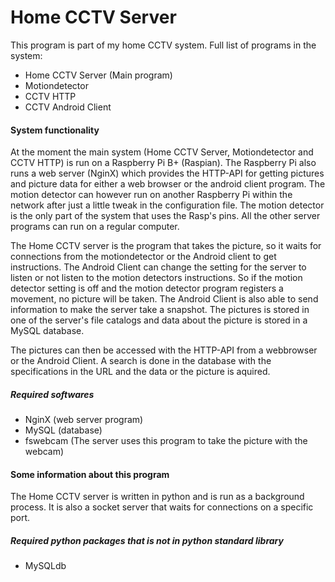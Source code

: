# Home CCTV Server

This program is part of my home CCTV system. Full list of programs in the system:
* Home CCTV Server (Main program)
* Motiondetector
* CCTV HTTP
* CCTV Android Client

#### System functionality
At the moment the main system (Home CCTV Server, Motiondetector and CCTV HTTP) is run on a Raspberry Pi B+ (Raspian). 
The Raspberry Pi also runs a web server (NginX) which provides the HTTP-API for getting pictures and picture data for either a web browser or the android client program. 
The motion detector can however run on another Raspberry Pi within the network after just a little tweak in the configuration file. The motion detector is the only part of the system that uses the Rasp's pins. 
All the other server programs can run on a regular computer.

The Home CCTV server is the program that takes the picture, so it waits for connections from the motiondetector or the Android client to get instructions. 
The Android Client can change the setting for the server to listen or not listen to the motion detectors instructions. 
So if the motion detector setting is off and the motion detector program registers a movement, no picture will be taken.
The Android Client is also able to send information to make the server take a snapshot.
The pictures is stored in one of the server's file catalogs and data about the picture is stored in a MySQL database.

The pictures can then be accessed with the HTTP-API from a webbrowser or the Android Client. 
A search is done in the database with the specifications in the URL and the data or the picture is aquired.

##### Required softwares
* NginX (web server program)
* MySQL (database)
* fswebcam (The server uses this program to take the picture with the webcam)

#### Some information about this program
The Home CCTV server is written in python and is run as a background process. 
It is also a socket server that waits for connections on a specific port.
##### Required python packages that is not in python standard library
* MySQLdb
